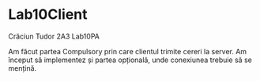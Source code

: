 # Lab10Client
Crăciun Tudor 2A3 Lab10PA

Am făcut partea Compulsory prin care clientul trimite cereri la server. Am început să implementez și partea opțională, unde conexiunea trebuie să se mențină.
